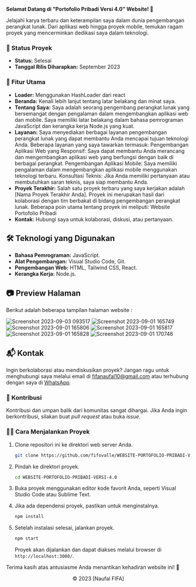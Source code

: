 **Selamat Datang di "Portofolio Pribadi Versi 4.0" Website! 🚀**

Jelajahi karya terbaru dan keterampilan saya dalam dunia pengembangan perangkat lunak. Dari aplikasi web hingga proyek mobile, temukan ragam proyek yang mencerminkan dedikasi saya dalam teknologi.

### 🚧 Status Proyek

- **Status:** Selesai
- **Tanggal Rilis Diharapkan:** September 2023

### 🚀 Fitur Utama

- **Loader:** Menggunakan HashLoader dari react
- **Beranda:** Kenali lebih lanjut tentang latar belakang dan minat saya.
- **Tentang Saya:** Saya adalah seorang pengembang perangkat lunak yang bersemangat dengan pengalaman dalam mengembangkan aplikasi web dan mobile. Saya memiliki latar belakang dalam bahasa pemrograman JavaScript dan kerangka kerja Node.js yang kuat.
- **Layanan:** Saya menyediakan berbagai layanan pengembangan perangkat lunak yang dapat membantu Anda mencapai tujuan teknologi Anda. Beberapa layanan yang saya tawarkan termasuk:
  Pengembangan Aplikasi Web yang Responsif: Saya dapat membantu Anda merancang dan mengembangkan aplikasi web yang berfungsi dengan baik di berbagai perangkat.
  Pengembangan Aplikasi Mobile: Saya memiliki pengalaman dalam mengembangkan aplikasi mobile menggunakan teknologi terbaru.
  Konsultasi Teknis: Jika Anda memiliki pertanyaan atau membutuhkan saran teknis, saya siap membantu Anda.
- **Proyek Terakhir:** Salah satu proyek terbaru yang saya kerjakan adalah [Nama Proyek Terakhir Anda]. Proyek ini merupakan hasil dari kolaborasi dengan tim berbakat di bidang pengembangan perangkat lunak. Beberapa poin utama tentang proyek ini meliputi:
  Website Portofolio Pribadi
- **Kontak:** Hubungi saya untuk kolaborasi, diskusi, atau pertanyaan.

## 🛠️ Teknologi yang Digunakan

- **Bahasa Pemrograman:** JavaScript.
- **Alat Pengembangan:** Visual Studio Code, Git.
- **Pengembangan Web:** HTML, Tailwind CSS, React.
- **Kerangka Kerja:** Node.js.

## 📷 Preview Halaman

Berikut adalah beberapa tampilan halaman website :

![Screenshot 2023-09-03 093517](https://github.com/fifovalle/WEBSITE-PORTOFOLIO-PRIBADI-VERSI-4.0/assets/90078068/471bc458-d0c8-4eae-852b-90c4cf75de95)
![Screenshot 2023-09-01 165749](https://github.com/fifovalle/WEBSITE-PORTOFOLIO-PRIBADI-VERSI-4.0/assets/90078068/555eec9d-9941-416c-8f49-a30cc1fafc84)
![Screenshot 2023-09-01 165806](https://github.com/fifovalle/WEBSITE-PORTOFOLIO-PRIBADI-VERSI-4.0/assets/90078068/b74357b6-c3c9-47a6-ae12-fd568fd2acf6)
![Screenshot 2023-09-01 165817](https://github.com/fifovalle/WEBSITE-PORTOFOLIO-PRIBADI-VERSI-4.0/assets/90078068/5ab4d35c-ad3e-4913-9ff1-dbec2930b7e7)
![Screenshot 2023-09-01 165828](https://github.com/fifovalle/WEBSITE-PORTOFOLIO-PRIBADI-VERSI-4.0/assets/90078068/eee91c5a-1547-41bf-929e-7fe8754a600a)
![Screenshot 2023-09-01 170746](https://github.com/fifovalle/WEBSITE-PORTOFOLIO-PRIBADI-VERSI-4.0/assets/90078068/ef462e51-6a9a-47de-bc4f-ee1edb5907c9)

## 📬 Kontak

Ingin berkolaborasi atau mendiskusikan proyek? Jangan ragu untuk menghubungi saya melalui email di [fifanaufal10@gmail.com](mailto:fifanaufal10@gmail.com) atau terhubung dengan saya di [WhatsApp](https://wa.me/+6282318334287).

### 🙏 Kontribusi

Kontribusi dan umpan balik dari komunitas sangat dihargai. Jika Anda ingin berkontribusi, silakan buat _pull request_ atau buka _issue_.

### 👨‍💻 Cara Menjalankan Proyek

1. Clone repositori ini ke direktori web server Anda.

   ```bash
   git clone https://github.com/fifovalle/WEBSITE-PORTOFOLIO-PRIBADI-VERSI-4.0.git
   ```
   
2. Pindah ke direktori proyek.

   ```bash
   cd WEBSITE-PORTOFOLIO-PRIBADI-VERSI-4.0
   ```

3. Buka proyek menggunakan editor kode favorit Anda, seperti Visual Studio Code atau Sublime Text.

4. Jika ada dependensi proyek, pastikan untuk menginstalnya.

   ```bash
   npm install
   ```

5. Setelah instalasi selesai, jalankan proyek.

   ```bash
   npm start
   ```

   Proyek akan dijalankan dan dapat diakses melalui browser di `http://localhost:3000/`.

Terima kasih atas antusiasme Anda menantikan kehadiran website ini! 🙌

<div align="center">
  &copy; 2023 [Naufal FIFA]
</div>
